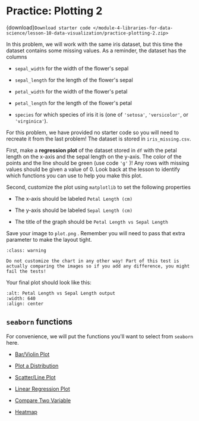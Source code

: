 # <i class="fas fa-laptop"></i> Practice: Plotting 2

{download}`Download starter code </module-4-libraries-for-data-science/lesson-10-data-visualization/practice-plotting-2.zip>`

In this problem, we will work with the same iris dataset, but this time the dataset contains some missing values. As a reminder, the dataset has the columns

- `sepal_width` for the width of the flower's sepal

- `sepal_length` for the length of the flower's sepal

- `petal_width` for the width of the flower's petal

- `petal_length` for the length of the flower's petal

- `species` for which species of iris it is (one of `'setosa'`, `'versicolor'`, or `'virginica'`).

For this problem, we have provided no starter code so you will need to recreate it from the last problem! The dataset is stored in `iris_missing.csv`.

First, make a **regression plot** of the dataset stored in `df` with the petal length on the x-axis and the sepal length on the y-axis. The color of the points and the line should be green (use code `'g'` )! Any rows with missing values should be given a value of 0. Look back at the lesson to identify which functions you can use to help you make this plot.

Second, customize the plot using `matplotlib` to set the following properties

- The x-axis should be labeled `Petal Length (cm)`

- The y-axis should be labeled `Sepal Length (cm)`

- The title of the graph should be `Petal Length vs Sepal Length`

Save your image to `plot.png` . Remember you will need to pass that extra parameter to make the layout tight.

```{admonition} Warning
:class: warning

Do not customize the chart in any other way! Part of this test is actually comparing the images so if you add any difference, you might fail the tests!

```

Your final plot should look like this:

```{image} https://static.us.edusercontent.com/files/yjzwwLKZdyUhdIPr2TknNVES
:alt: Petal Length vs Sepal Length output
:width: 640
:align: center
```

## `seaborn` functions

For convenience, we will put the functions you'll want to select from `seaborn` here.

- [Bar/Violin Plot](https://seaborn.pydata.org/generated/seaborn.catplot.html)

- [Plot a Distribution](https://seaborn.pydata.org/generated/seaborn.kdeplot.html)

- [Scatter/Line Plot](https://seaborn.pydata.org/generated/seaborn.relplot.html)

- [Linear Regression Plot](https://seaborn.pydata.org/generated/seaborn.regplot.html)

- [Compare Two Variable](https://seaborn.pydata.org/generated/seaborn.jointplot.html)

- [Heatmap](https://seaborn.pydata.org/generated/seaborn.heatmap.html#seaborn.heatmap)
